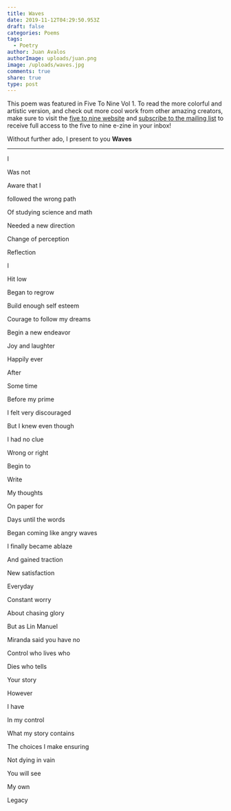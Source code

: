 ```yaml
---
title: Waves
date: 2019-11-12T04:29:50.953Z
draft: false
categories: Poems
tags:
  - Poetry
author: Juan Avalos
authorImage: uploads/juan.png
image: /uploads/waves.jpg
comments: true
share: true
type: post
---
```

This poem was featured in Five To Nine Vol 1. To read the more colorful and artistic version, and check out more cool work from other amazing creators, make sure to visit the [five to nine website](https://fivetoninemag.com/) and [subscribe to the mailing list](https://fivetoninemag.us19.list-manage.com/subscribe?u=4022678040daebd86db5f0506&id=8ac3133fe6) to receive full access to the five to nine e-zine in your inbox!

Without further ado, I present to you **Waves**

- - -

I

Was not

Aware that I

followed the wrong path

Of studying science and math

Needed a new direction

Change of perception

Reflection

I

Hit low

Began to regrow

Build enough self esteem

Courage to follow my dreams

Begin a new endeavor

Joy and laughter

Happily ever

After

Some time

Before my prime

I felt very discouraged

But I knew even though

I had no clue

Wrong or right

Begin to

Write

My thoughts

On paper for

Days until the words

Began coming like angry waves

I finally became ablaze

And gained traction

New satisfaction

Everyday

Constant worry

About chasing glory

But as Lin Manuel

Miranda said you have no

Control who lives who

Dies who tells

Your story

However

I have

In my control

What my story contains

The choices I make ensuring

Not dying in vain

You will see

My own

Legacy
